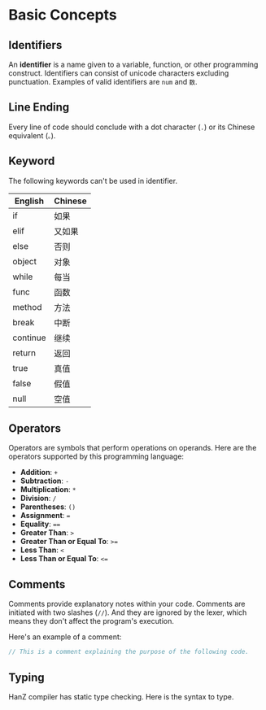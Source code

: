 # Basic Concepts

## Identifiers

An **identifier** is a name given to a variable, function, or other programming construct.
Identifiers can consist of unicode characters excluding punctuation.
Examples of valid identifiers are `num` and `数`.

## Line Ending

Every line of code should conclude with a dot character (`.`) or its Chinese equivalent (`。`).

## Keyword

The following keywords can't be used in identifier.

| English  | Chinese |
|----------|---------|
| if       | 如果    |
| elif     | 又如果  |
| else     | 否则    |
| object   | 对象    |
| while    | 每当    |
| func     | 函数    |
| method   | 方法    |
| break    | 中断    |
| continue | 继续    |
| return   | 返回    |
| true     | 真值    |
| false    | 假值    |
| null     | 空值    |

## Operators

Operators are symbols that perform operations on operands. Here are the operators supported by this programming language:

- **Addition**: `+`
- **Subtraction**: `-`
- **Multiplication**: `*`
- **Division**: `/`
- **Parentheses**: `()`
- **Assignment**: `=`
- **Equality**: `==`
- **Greater Than**: `>`
- **Greater Than or Equal To**: `>=`
- **Less Than**: `<`
- **Less Than or Equal To**: `<=`

## Comments

Comments provide explanatory notes within your code.
Comments are initiated with two slashes (`//`).
And they are ignored by the lexer, which means they don't affect the program's execution.

Here's an example of a comment:

```c
// This is a comment explaining the purpose of the following code.
```

## Typing

HanZ compiler has static type checking.
Here is the syntax to type.

```

```
